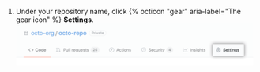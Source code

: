 1. Under your repository name, click {% octicon "gear" aria-label="The gear icon" %}
**Settings**.
![Repository settings button](/assets/images/help/repository/repo-actions-settings.png)
